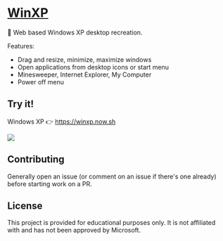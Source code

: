# [WinXP](https://winxp.now.sh)

🏁 Web based Windows XP desktop recreation.

Features:

- Drag and resize, minimize, maximize windows
- Open applications from desktop icons or start menu
- Minesweeper, Internet Explorer, My Computer
- Power off menu

## Try it!

Windows XP 👉 https://winxp.now.sh

![](demo/demo.gif)


## Contributing
Generally open an issue (or comment on an issue if there's one already) before starting work on a PR.

## License
This project is provided for educational purposes only. It is not affiliated with and has not been approved by Microsoft.